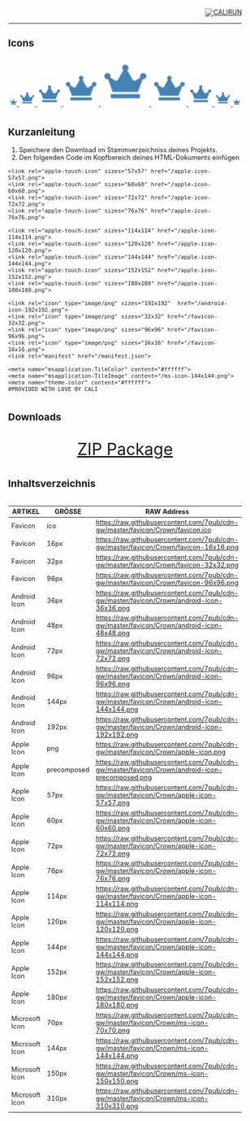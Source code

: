 <body style="font-size: 0.8em;">
<div align="right">

[![CALIRUN](https://img.shields.io/badge/Calirun-Projekte-blue)](https://cali.run)
</div>
<hr>

## Icons


<p align="center">
<a href="favicon-16x16.png" target="_blank">
    <img src="favicon-16x16.png" alt="favicon-16x16" title="favicon-16x16" />
</a>
<a href="favicon-32x32.png" target="_blank">
    <img src="favicon-32x32.png" alt="favicon-32x32" title="favicon-32x32" />
</a>
<a href="android-icon-48x48.png" target="_blank">
    <img src="android-icon-48x48.png" alt="android-icon-48x48" title="android-icon-48x48" />
</a>
<a href="ms-icon-70x70.png" target="_blank">
    <img src="ms-icon-70x70.png" alt="ms-icon-70x70" title="ms-icon-70x70" />
</a>
<a href="favicon-96x96.png" target="_blank">
    <img src="favicon-96x96.png" alt="favicon-96x96" title="favicon-96x96" />
</a>
<a href="ms-icon-70x70.png" target="_blank">
    <img src="ms-icon-70x70.png" alt="ms-icon-70x70" title="ms-icon-70x70" />
</a>
<a href="android-icon-48x48.png" target="_blank">
    <img src="android-icon-48x48.png" alt="android-icon-48x48" title="android-icon-48x48" />
</a>
<a href="favicon-32x32.png" target="_blank">
    <img src="favicon-32x32.png" alt="favicon-32x32" title="favicon-32x32" />
</a>
<a href="favicon-16x16.png" target="_blank">
    <img src="favicon-16x16.png" alt="favicon-16x16" title="favicon-16x16" />
</a>
</p>

#
## Kurzanleitung

1) Speichere den Download im Stammverzeichniss deines Projekts.<br>
2) Den folgenden Code im Kopfbereich <head> deines HTML-Dokuments einfügen

```code
<link rel="apple-touch-icon" sizes="57x57" href="/apple-icon-57x57.png">
<link rel="apple-touch-icon" sizes="60x60" href="/apple-icon-60x60.png">
<link rel="apple-touch-icon" sizes="72x72" href="/apple-icon-72x72.png">
<link rel="apple-touch-icon" sizes="76x76" href="/apple-icon-76x76.png">

<link rel="apple-touch-icon" sizes="114x114" href="/apple-icon-114x114.png">
<link rel="apple-touch-icon" sizes="120x120" href="/apple-icon-120x120.png">
<link rel="apple-touch-icon" sizes="144x144" href="/apple-icon-144x144.png">
<link rel="apple-touch-icon" sizes="152x152" href="/apple-icon-152x152.png">
<link rel="apple-touch-icon" sizes="180x180" href="/apple-icon-180x180.png">

<link rel="icon" type="image/png" sizes="192x192"  href="/android-icon-192x192.png">
<link rel="icon" type="image/png" sizes="32x32" href="/favicon-32x32.png">
<link rel="icon" type="image/png" sizes="96x96" href="/favicon-96x96.png">
<link rel="icon" type="image/png" sizes="16x16" href="/favicon-16x16.png">
<link rel="manifest" href="/manifest.json">

<meta name="msapplication-TileColor" content="#ffffff">
<meta name="msapplication-TileImage" content="/ms-icon-144x144.png">
<meta name="theme-color" content="#ffffff">
#PROVIDED WITH LOVE BY CALI
```
#
## Downloads

<a href="3f446392a21bf3d2a08024894cccdb3e.ico.zip">
    <p align="center" style="font-size:2.5em">ZIP Package</p>
</a>

#
## Inhaltsverzeichnis
<p align="center" style="font-size:2.5em"></p>


| ARTIKEL | GRÖSSE | RAW Address |
|-|-|-|
| Favicon | ico | https://raw.githubusercontent.com/7pub/cdn-gw/master/favicon/Crown/favicon.ico |
| Favicon | 16px | https://raw.githubusercontent.com/7pub/cdn-gw/master/favicon/Crown/favicon-16x16.png |
| Favicon | 32px | https://raw.githubusercontent.com/7pub/cdn-gw/master/favicon/Crown/favicon-32x32.png |
| Favicon | 96px | https://raw.githubusercontent.com/7pub/cdn-gw/master/favicon/Crown/favicon-96x96.png |
| Android Icon | 36px | https://raw.githubusercontent.com/7pub/cdn-gw/master/favicon/Crown/android-icon-36x36.png |
| Android Icon | 48px | https://raw.githubusercontent.com/7pub/cdn-gw/master/favicon/Crown/android-icon-48x48.png |
| Android Icon | 72px | https://raw.githubusercontent.com/7pub/cdn-gw/master/favicon/Crown/android-icon-72x72.png |
| Android Icon | 96px | https://raw.githubusercontent.com/7pub/cdn-gw/master/favicon/Crown/android-icon-96x96.png |
| Android Icon | 144px | https://raw.githubusercontent.com/7pub/cdn-gw/master/favicon/Crown/android-icon-144x144.png |
| Android Icon | 192px | https://raw.githubusercontent.com/7pub/cdn-gw/master/favicon/Crown/android-icon-192x192.png |
| Apple Icon | png | https://raw.githubusercontent.com/7pub/cdn-gw/master/favicon/Crown/apple-icon.png|
| Apple Icon | precomposed | https://raw.githubusercontent.com/7pub/cdn-gw/master/favicon/Crown/android-icon-precomposed.png |
| Apple Icon | 57px | https://raw.githubusercontent.com/7pub/cdn-gw/master/favicon/Crown/apple-icon-57x57.png |
| Apple Icon | 60px | https://raw.githubusercontent.com/7pub/cdn-gw/master/favicon/Crown/apple-icon-60x60.png |
| Apple Icon | 72px | https://raw.githubusercontent.com/7pub/cdn-gw/master/favicon/Crown/apple-icon-72x72.png |
| Apple Icon | 76px | https://raw.githubusercontent.com/7pub/cdn-gw/master/favicon/Crown/apple-icon-76x76.png |
| Apple Icon | 114px | https://raw.githubusercontent.com/7pub/cdn-gw/master/favicon/Crown/apple-icon-114x114.png |
| Apple Icon | 120px | https://raw.githubusercontent.com/7pub/cdn-gw/master/favicon/Crown/apple-icon-120x120.png |
| Apple Icon | 144px | https://raw.githubusercontent.com/7pub/cdn-gw/master/favicon/Crown/apple-icon-144x144.png |
| Apple Icon | 152px | https://raw.githubusercontent.com/7pub/cdn-gw/master/favicon/Crown/apple-icon-152x152.png |
| Apple Icon | 180px | https://raw.githubusercontent.com/7pub/cdn-gw/master/favicon/Crown/apple-icon-180x180.png |
| Microsoft Icon | 70px | https://raw.githubusercontent.com/7pub/cdn-gw/master/favicon/Crown/ms-icon-70x70.png |
| Microsoft Icon | 144px | https://raw.githubusercontent.com/7pub/cdn-gw/master/favicon/Crown/ms-icon-144x144.png |
| Microsoft Icon | 150px | https://raw.githubusercontent.com/7pub/cdn-gw/master/favicon/Crown/ms-icon-150x150.png |
| Microsoft Icon | 310px | https://raw.githubusercontent.com/7pub/cdn-gw/master/favicon/Crown/ms-icon-310x310.png |

#

